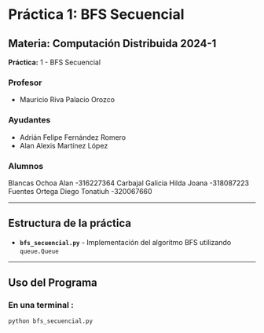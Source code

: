 # Práctica 1: BFS Secuencial

## Materia: Computación Distribuida 2024-1  
**Práctica:** 1 - BFS Secuencial  

### Profesor
- Mauricio Riva Palacio Orozco

### Ayudantes
- Adrián Felipe Fernández Romero
- Alan Alexis Martínez López

### Alumnos
 Blancas Ochoa Alan -316227364
 Carbajal Galicia Hilda Joana -318087223
 Fuentes Ortega Diego Tonatiuh -320067660

---

## Estructura de la práctica
- **`bfs_secuencial.py`** - Implementación del algoritmo BFS utilizando `queue.Queue`
---

## Uso del Programa

### En una terminal :
```bash
python bfs_secuencial.py
```
